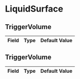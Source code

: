 # LiquidSurface

## TriggerVolume

|Field|Type|Default Value|
|-----|----|-------------|

## TriggerVolume

|Field|Type|Default Value|
|-----|----|-------------|


